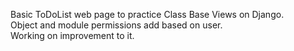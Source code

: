 Basic ToDoList web page to practice Class Base Views on Django.<br />
Object and module permissions add based on user.<br />
Working on improvement to it.<br />
